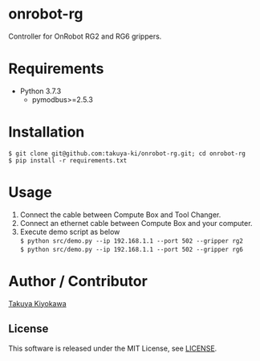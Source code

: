 # onrobot-rg

Controller for OnRobot RG2 and RG6 grippers.

# Requirements

- Python 3.7.3
  - pymodbus>=2.5.3

# Installation

	$ git clone git@github.com:takuya-ki/onrobot-rg.git; cd onrobot-rg
	$ pip install -r requirements.txt

# Usage

1. Connect the cable between Compute Box and Tool Changer.
2. Connect an ethernet cable between Compute Box and your computer.
3. Execute demo script as below  
	`$ python src/demo.py --ip 192.168.1.1 --port 502 --gripper rg2`  
    `$ python src/demo.py --ip 192.168.1.1 --port 502 --gripper rg6`

# Author / Contributor

[Takuya Kiyokawa](https://takuya-ki.github.io/)

## License

This software is released under the MIT License, see [LICENSE](./LICENSE).
